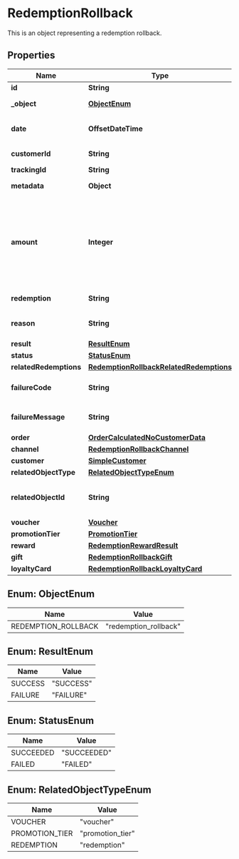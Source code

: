 

# RedemptionRollback

This is an object representing a redemption rollback.

## Properties

| Name | Type | Description | Notes |
|------------ | ------------- | ------------- | -------------|
|**id** | **String** | Unique identifier of the redemption rollback. |  |
|**_object** | [**ObjectEnum**](#ObjectEnum) | The type of the object represented by the JSON |  |
|**date** | **OffsetDateTime** | Timestamp representing the date and time when the object was created. The value is shown in the ISO 8601 format. |  |
|**customerId** | **String** | Unique customer ID of the redeeming customer. |  [optional] |
|**trackingId** | **String** | Hashed customer source ID. |  [optional] |
|**metadata** | **Object** | The metadata object stores all custom attributes assigned to the redemption. |  [optional] |
|**amount** | **Integer** | For gift cards, this represents the number of the credits restored to the card in the rolledback redemption. The number is a negative integer in the smallest currency unit, e.g. -100 cents for $1.00 added back to the card. For loyalty cards, this represents the number of loyalty points restored to the card in the rolledback redemption. The number is a negative integer. |  [optional] |
|**redemption** | **String** | Unique redemption ID of the parent redemption. |  [optional] |
|**reason** | **String** | System generated cause for the redemption being invalid in the context of the provided parameters. |  [optional] |
|**result** | [**ResultEnum**](#ResultEnum) | Redemption result. |  |
|**status** | [**StatusEnum**](#StatusEnum) | Redemption status. |  |
|**relatedRedemptions** | [**RedemptionRollbackRelatedRedemptions**](RedemptionRollbackRelatedRedemptions.md) |  |  [optional] |
|**failureCode** | **String** | If the result is &#x60;FAILURE&#x60;, this parameter will provide a generic reason as to why the redemption failed. |  [optional] |
|**failureMessage** | **String** | If the result is &#x60;FAILURE&#x60;, this parameter will provide a more expanded reason as to why the redemption failed. |  [optional] |
|**order** | [**OrderCalculatedNoCustomerData**](OrderCalculatedNoCustomerData.md) |  |  [optional] |
|**channel** | [**RedemptionRollbackChannel**](RedemptionRollbackChannel.md) |  |  |
|**customer** | [**SimpleCustomer**](SimpleCustomer.md) |  |  [optional] |
|**relatedObjectType** | [**RelatedObjectTypeEnum**](#RelatedObjectTypeEnum) | Defines the related object. |  |
|**relatedObjectId** | **String** | Unique identifier of the related object. It is assigned by Voucherify, i.e. &#x60;v_lfZi4rcEGe0sN9gmnj40bzwK2FH6QUno&#x60; for a voucher. |  |
|**voucher** | [**Voucher**](Voucher.md) |  |  [optional] |
|**promotionTier** | [**PromotionTier**](PromotionTier.md) |  |  [optional] |
|**reward** | [**RedemptionRewardResult**](RedemptionRewardResult.md) |  |  [optional] |
|**gift** | [**RedemptionRollbackGift**](RedemptionRollbackGift.md) |  |  [optional] |
|**loyaltyCard** | [**RedemptionRollbackLoyaltyCard**](RedemptionRollbackLoyaltyCard.md) |  |  [optional] |



## Enum: ObjectEnum

| Name | Value |
|---- | -----|
| REDEMPTION_ROLLBACK | &quot;redemption_rollback&quot; |



## Enum: ResultEnum

| Name | Value |
|---- | -----|
| SUCCESS | &quot;SUCCESS&quot; |
| FAILURE | &quot;FAILURE&quot; |



## Enum: StatusEnum

| Name | Value |
|---- | -----|
| SUCCEEDED | &quot;SUCCEEDED&quot; |
| FAILED | &quot;FAILED&quot; |



## Enum: RelatedObjectTypeEnum

| Name | Value |
|---- | -----|
| VOUCHER | &quot;voucher&quot; |
| PROMOTION_TIER | &quot;promotion_tier&quot; |
| REDEMPTION | &quot;redemption&quot; |



